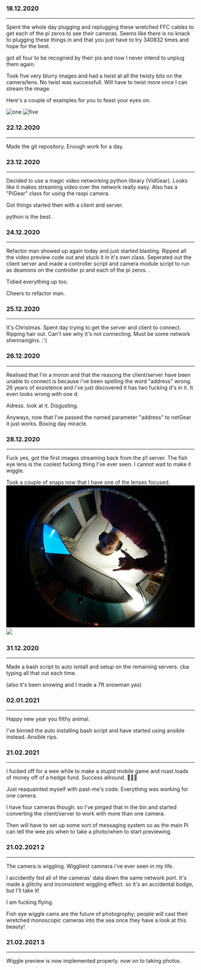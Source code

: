 

### 18.12.2020
--------------
Spent the whole day plugging and replugging these wretched FFC cables to get
each of the pi zeros to see their cameras. Seems like there is no knack to 
plugging these things in and that you just have to try 340832 times and hope
for the best. 

got all four to be recognied by their pis and now I never intend to unplug 
them again. 

Took five very blurry images and had a twist at all the twisty bits on the
camera/lens. No twist was successfull. Will have to twist more once I can 
stream the image.

Here's a couple of examples for you to feast your eyes on. 

![one](WiggleIMG/1.jpg)
![five](WiggleIMG/5.jpg)


### 22.12.2020
--------------

Made the git repository. Enough work for a day. 


### 23.12.2020
--------------
Decided to use a magic video networking python library (VidGear). Looks like
it makes streaming video over the network really easy. Also has a "PiGear" 
class for using the raspi camera. 

Got things started then with a client and server.

python is the best.

### 24.12.2020
--------------
Refactor man showed up again today and just started blasting. Ripped all the
video preview code out and stuck it in it's own class. Seperated out the 
client server and made a controller script and camera module script to run as
deamons on the controller pi and each of the pi zeros. . 

Tidied everything up too.

Cheers to refactor man. 

### 25.12.2020
--------------

It's Christmas. Spent day trying to get the server and client to connect. 
Ripping hair out. Can't see why it's not connecting. Must be some network
shennanigins. :'(

### 26.12.2020
--------------

Realised that I'm a moron and that the reasong the client/server have
been unable to connect is because i've been spelling the word "address"
wrong. 26 years of exsistence and i've just discovered it has two fucking
d's in it. It even looks wrong with one d. 

Adress. 
look at it. 
Disgusting. 

Anyways, now that I've passed the named parameter "address" to netGear 
it just works. Boxing day miracle. 



### 28.12.2020
--------------

Fuck yes, got the first images streaming back from the p1 server. The fish eye
lens is the coolest fucking thing I've ever seen. I cannot wait to make it wiggle.

Took a couple of snaps now that I have one of the lenses focused. 
![](WiggleIMG/6Focus.jpg)
![](WiggleIMG/7.jpg)


### 31.12.2020
--------------

Made a bash script to auto isntall and setup on the remaining servers. cba
typing all that out each time. 

(also it's been snowing and I made a 7ft snowman yas)

### 02.01.2021
--------------

Happy new year you filthy animal. 

I've binned the auto installing bash script and have started
using ansible instead. Ansible rips.


### 21.02.2021
--------------

I fucked off for a wee while to make a stupid mobile game and roast loads of money
off of a hedge fund. Success allround. 🚀🚀🚀

Just reaquainted myself with past-me's code. Everything was working for one camera.

I have four cameras though. so I've pinged that in the bin and started converting the
client/server to work with more than one camera.

Then will have to set up some sort of messaging system so as the main Pi can tell the 
wee pis when to take a photo/when to start previewing. 


### 21.02.2021 2
--------------

The camera is wiggling. Wiggliest camnera i've ever seen in my life. 

I accidently fed all of the cameras' data down the same network port. It's made a glitchy and
inconsistent wiggling effect. so it's an accidental bodge, but I'll take it!

I am fucking flying. 

Fish eye wiggle cams are the future of photogrophy; people will cast their wretched monoscopic
cameras into the sea once they have a look at this beauty!


### 21.02.2021 3
--------------

Wiggle preview is now implemented properly. now on to taking photos.

